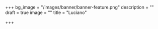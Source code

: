 +++
bg_image = "/images/banner/banner-feature.png"
description = ""
draft = true
image = ""
title = "Luciano"

+++
